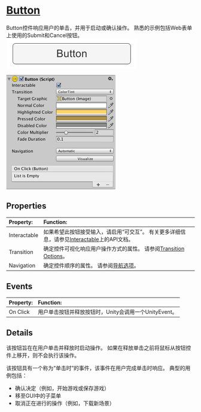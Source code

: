 # [Button](https://docs.unity3d.com/Packages/com.unity.ugui@1.0/manual/script-Button.html)
Button控件响应用户的单击，并用于启动或确认操作。 熟悉的示例包括Web表单上使用的Submit和Cancel按钮。  
![](UI_ButtonExample.png)

![](UI_ButtonInspector.png)

## Properties
|Property:|Function:
|:--------|:-------
|Interactable|如果希望此按钮接受输入，请启用“可交互”。 有关更多详细信息，请参见[Interactable](https://docs.unity3d.com/Packages/com.unity.ugui@1.0/manual/script-Selectable.html)上的API文档。
|Transition|确定控件可视化响应用户操作方式的属性。 请参阅[Transition Options](https://docs.unity3d.com/Packages/com.unity.ugui@1.0/manual/script-SelectableTransition.html)。
|Navigation|确定控件顺序的属性。 请参阅[导航选项](https://docs.unity3d.com/Packages/com.unity.ugui@1.0/manual/script-SelectableNavigation.html)。

## Events
|Property:|Function:
|:--------|:--------
|On Click|用户单击按钮并释放按钮时，Unity会调用一个UnityEvent。

## Details
该按钮旨在在用户单击并释放时启动操作。 如果在释放单击之前将鼠标从按钮控件上移开，则不会执行该操作。

该按钮具有一个称为“单击时”的事件，该事件在用户完成单击时响应。 典型的用例包括：
* 确认决定（例如，开始游戏或保存游戏）
* 移至GUI中的子菜单
* 取消正在进行的操作（例如，下载新场景）